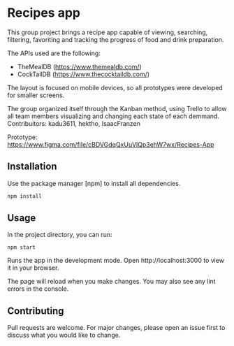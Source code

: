 # Recipes app







This group project brings a recipe app capable of viewing, searching, filtering, favoriting and tracking the progress of food and drink preparation.

The APIs used are the following:
- TheMealDB (https://www.themealdb.com/)
- CockTailDB (https://www.thecocktaildb.com/)

The layout is focused on mobile devices, so all prototypes were developed for smaller screens.

The group organized itself through the Kanban method, using Trello to allow all team members visualizing and changing each state of each demmand. 
Contribuitors: kadu3611, hektho, IsaacFranzen

Prototype:
https://www.figma.com/file/cBDVGdqQxUuVlQp3ehW7wx/Recipes-App

## Installation

Use the package manager [npm] to install all dependencies.

```bash
npm install
```

## Usage

In the project directory, you can run:

```
npm start
```
Runs the app in the development mode.
Open http://localhost:3000 to view it in your browser.

The page will reload when you make changes.
You may also see any lint errors in the console.

## Contributing
Pull requests are welcome. For major changes, please open an issue first to discuss what you would like to change.

